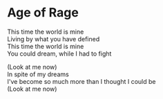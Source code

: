 Age of Rage
===========

This time the world is mine  
Living by what you have defined  
This time the world is mine  
You could dream, while I had to fight  

(Look at me now)  
In spite of my dreams  
I've become so much more than I thought I could be  
(Look at me now)  
